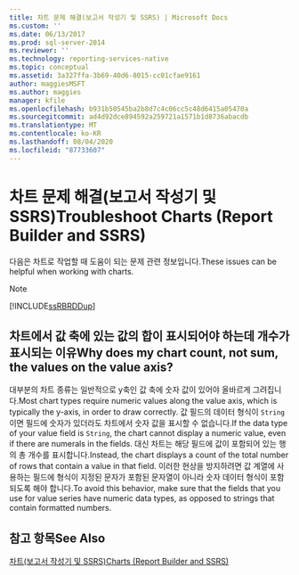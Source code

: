 ```yaml
---
title: 차트 문제 해결(보고서 작성기 및 SSRS) | Microsoft Docs
ms.custom: ''
ms.date: 06/13/2017
ms.prod: sql-server-2014
ms.reviewer: ''
ms.technology: reporting-services-native
ms.topic: conceptual
ms.assetid: 3a327ffa-3b69-40d6-8015-cc01cfae9161
author: maggiesMSFT
ms.author: maggies
manager: kfile
ms.openlocfilehash: b931b50545ba2b8d7c4c06cc5c48d6415a05470a
ms.sourcegitcommit: ad4d92dce894592a259721a1571b1d8736abacdb
ms.translationtype: MT
ms.contentlocale: ko-KR
ms.lasthandoff: 08/04/2020
ms.locfileid: "87733607"
---
```

# <a name="troubleshoot-charts-report-builder-and-ssrs"></a><span data-ttu-id="eeefa-102">차트 문제 해결(보고서 작성기 및 SSRS)</span><span class="sxs-lookup"><span data-stu-id="eeefa-102">Troubleshoot Charts (Report Builder and SSRS)</span></span>
  <span data-ttu-id="eeefa-103">다음은 차트로 작업할 때 도움이 되는 문제 관련 정보입니다.</span><span class="sxs-lookup"><span data-stu-id="eeefa-103">These issues can be helpful when working with charts.</span></span>  
  
> [!NOTE]  
>  [!INCLUDE[ssRBRDDup](../../includes/ssrbrddup-md.md)]  
  
## <a name="why-does-my-chart-count-not-sum-the-values-on-the-value-axis"></a><span data-ttu-id="eeefa-104">차트에서 값 축에 있는 값의 합이 표시되어야 하는데 개수가 표시되는 이유</span><span class="sxs-lookup"><span data-stu-id="eeefa-104">Why does my chart count, not sum, the values on the value axis?</span></span>  
 <span data-ttu-id="eeefa-105">대부분의 차트 종류는 일반적으로 y축인 값 축에 숫자 값이 있어야 올바르게 그려집니다.</span><span class="sxs-lookup"><span data-stu-id="eeefa-105">Most chart types require numeric values along the value axis, which is typically the y-axis, in order to draw correctly.</span></span> <span data-ttu-id="eeefa-106">값 필드의 데이터 형식이 `String`이면 필드에 숫자가 있더라도 차트에서 숫자 값을 표시할 수 없습니다.</span><span class="sxs-lookup"><span data-stu-id="eeefa-106">If the data type of your value field is `String`, the chart cannot display a numeric value, even if there are numerals in the fields.</span></span> <span data-ttu-id="eeefa-107">대신 차트는 해당 필드에 값이 포함되어 있는 행의 총 개수를 표시합니다.</span><span class="sxs-lookup"><span data-stu-id="eeefa-107">Instead, the chart displays a count of the total number of rows that contain a value in that field.</span></span> <span data-ttu-id="eeefa-108">이러한 현상을 방지하려면 값 계열에 사용하는 필드에 형식이 지정된 문자가 포함된 문자열이 아니라 숫자 데이터 형식이 포함되도록 해야 합니다.</span><span class="sxs-lookup"><span data-stu-id="eeefa-108">To avoid this behavior, make sure that the fields that you use for value series have numeric data types, as opposed to strings that contain formatted numbers.</span></span>  
  
## <a name="see-also"></a><span data-ttu-id="eeefa-109">참고 항목</span><span class="sxs-lookup"><span data-stu-id="eeefa-109">See Also</span></span>  
 [<span data-ttu-id="eeefa-110">차트&#40;보고서 작성기 및 SSRS&#41;</span><span class="sxs-lookup"><span data-stu-id="eeefa-110">Charts &#40;Report Builder and SSRS&#41;</span></span>](charts-report-builder-and-ssrs.md)  
  
  
